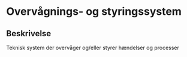 # Overvågnings- og styringssystem

## Beskrivelse

Teknisk system der overvåger og/eller styrer hændelser og processer
